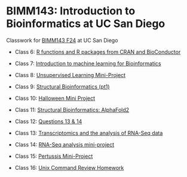 # BIMM143: Introduction to Bioinformatics at UC San Diego
Classwork for [BIMM143 F24](https://bioboot.github.io/bimm143_F24/) at UC San Diego


- Class 6: [R functions and R packages from CRAN and BioConductor](https://github.com/ysna02/bimm143_test/blob/main/Lab%206/Lab6/HW6.md)

- Class 7: [Introduction to machine learning for Bioinformatics](https://github.com/ysna02/bimm143_test/blob/main/Lab%207/Lab%207/Lab7.md)

- Class 8: [Unsupervised Learning Mini-Project](https://github.com/ysna02/bimm143_test/blob/main/Lab%208/Lab%208/LabWork8.md)

- Class 9: [Structural Bioinformatics (pt1)](https://github.com/ysna02/bimm143_test/blob/main/lab%209/Lab9.pdf)

- Class 10: [Halloween Mini Project](https://github.com/ysna02/bimm143_test/blob/main/Lab%2010/Lab%2010/HalloweenMiniProject.pdf)

- Class 11: [Structural Bioinformatics: AlphaFold2](https://github.com/ysna02/bimm143_test/blob/main/Lab%2011/Lab%2011/lab11.qmd)

- Class 12: [Questions 13 & 14](https://github.com/ysna02/bimm143_test/blob/main/Lab%2012/Q1314HW.pdf)

- Class 13: [Transcriptomics and the analysis of RNA-Seq data](https://github.com/ysna02/bimm143_test/blob/main/Lab%2013/Lab13(2).pdf)

- Class 14: [RNA-Seq analysis mini-project](https://github.com/ysna02/bimm143_test/blob/main/Lab%2014/lab14.pdf)

- Class 15: [Pertussis Mini-Project](https://github.com/ysna02/bimm143_test/blob/main/Lab%2015/Class15(1).pdf)

- Class 16: [Unix Command Review Homework](https://github.com/ysna02/bimm143_test/blob/main/Lab%2016/Lab16.pdf)
